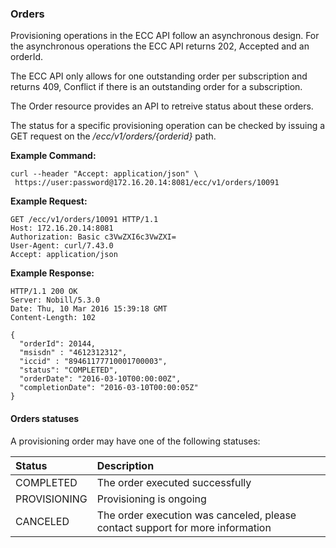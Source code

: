 ### Orders

Provisioning operations in the ECC API follow an asynchronous design. For the asynchronous operations the ECC API returns 202, Accepted and an orderId.

The ECC API only allows for one outstanding order per subscription and returns 409, Conflict if there is an outstanding order for a subscription.

The Order resource provides an API to retreive status about these orders.

The status for a specific provisioning operation can be checked by issuing a GET request on the _/ecc/v1/orders/{orderid}_ path.

**Example Command:**

```
curl --header "Accept: application/json" \
 https://user:password@172.16.20.14:8081/ecc/v1/orders/10091
```

**Example Request:**

```
GET /ecc/v1/orders/10091 HTTP/1.1
Host: 172.16.20.14:8081
Authorization: Basic c3VwZXI6c3VwZXI=
User-Agent: curl/7.43.0
Accept: application/json
```

**Example Response:**

```
HTTP/1.1 200 OK
Server: Nobill/5.3.0
Date: Thu, 10 Mar 2016 15:39:18 GMT
Content-Length: 102

{
  "orderId": 20144,
  "msisdn" : "4612312312",
  "iccid" : "89461177710001700003",
  "status": "COMPLETED",
  "orderDate": "2016-03-10T00:00:00Z",
  "completionDate": "2016-03-10T00:00:05Z"
}
```

#### Orders statuses

A provisioning order may have one of the following statuses:

| Status | Description |
| :--- | :--- |
| COMPLETED | The order executed successfully |
| PROVISIONING | Provisioning is ongoing |
| CANCELED | The order execution was canceled, please contact support for more information |



